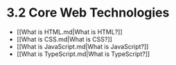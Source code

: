 # 3.2 Core Web Technologies

- [[What is HTML.md|What is HTML?]]
- [[What is CSS.md|What is CSS?]]
- [[What is JavaScript.md|What is JavaScript?]]
- [[What is TypeScript.md|What is TypeScript?]]